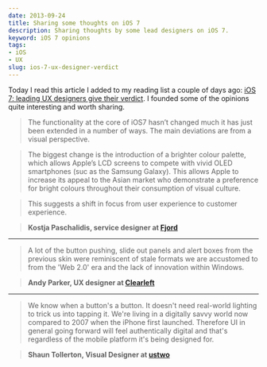```yaml
---
date: 2013-09-24
title: Sharing some thoughts on iOS 7
description: Sharing thoughts by some lead designers on iOS 7.
keyword: iOS 7 opinions
tags:
- iOS
- UX
slug: ios-7-ux-designer-verdict
---
```


Today I read this article I added to my reading list a couple of days ago: [iOS 7: leading UX designers give their verdict](http://www.digitalartsonline.co.uk/news/interactive-design/ios-7-leading-ux-designers-give-their-verdict/). I founded some of the opinions quite interesting and worth sharing.

> The functionality at the core of iOS7 hasn’t changed much it has just been extended in a number of ways. The main deviations are from a visual perspective.

> The biggest change is the introduction of a brighter colour palette, which allows Apple’s LCD screens to compete with vivid OLED smartphones (suc as the Samsung Galaxy). This allows Apple to increase its appeal to the Asian market who demonstrate a preference for bright colours throughout their consumption of visual culture.

> This suggests a shift in focus from user experience to customer experience.

> **Kostja Paschalidis, service designer at [Fjord](http://www.fjordnet.com/)**

---

> A lot of the button pushing, slide out panels and alert boxes from the previous skin were reminiscent of stale formats we are accustomed to from the 'Web 2.0' era and the lack of innovation within Windows.

>**Andy Parker, UX designer at [Clearleft](http://www.clearleft.com/)**

---

> We know when a button's a button. It doesn't need real-world lighting to trick us into tapping it. We're living in a digitally savvy world now compared to 2007 when the iPhone first launched. Therefore UI in general going forward will feel authentically digital and that's regardless of the mobile platform it's being designed for.

> **Shaun Tollerton, Visual Designer at [ustwo](http://www.ustwo.co.uk/)**
